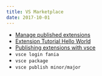 ```yaml
---
title: VS Marketplace
date: 2017-10-01
---
```


- [Manage published extensions](https://marketplace.visualstudio.com/manage/publishers/fania)
- [Extension Tutorial Hello World](https://code.visualstudio.com/Docs/extensions/example-hello-world)
- [Publishing extensions with vsce](https://code.visualstudio.com/docs/tools/vscecli)
- `vsce login fania`
- `vsce package`
- `vsce publish minor/major`